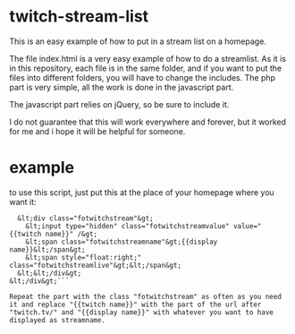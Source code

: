 twitch-stream-list
==================

This is an easy example of how to put in a stream list on a homepage.

The file index.html is a very easy example of how to do a streamlist. 
As it is in this repository, each file is in the same folder, and if you want to put the files into different folders, you will have to change the includes. The php part is very simple, all the work is done in the javascript part. 

The javascript part relies on jQuery, so be sure to include it.

I do not guarantee that this will work everywhere and forever, but it worked for me and i hope it will be helpful for someone.

example
=======

to use this script, just put this at the place of your homepage where you want it:

```&lt;div class="fotwitchstreams"&gt;
  &lt;div class="fotwitchstream"&gt;
    &lt;input type="hidden" class="fotwitchstreamvalue" value="{{twitch name}}" /&gt;
    &lt;span class="fotwitchstreamname"&gt;{{display name}}&lt;/span&gt;
    &lt;span style="float:right;" class="fotwitchstreamlive"&gt;&lt;/span&gt;
  &lt;&lt;/div&gt;
&lt;/div&gt;```

Repeat the part with the class "fotwitchstream" as often as you need it and replace "{{twitch name}}" with the part of the url after "twitch.tv/" and "{{display name}}" with whatever you want to have displayed as streamname.
